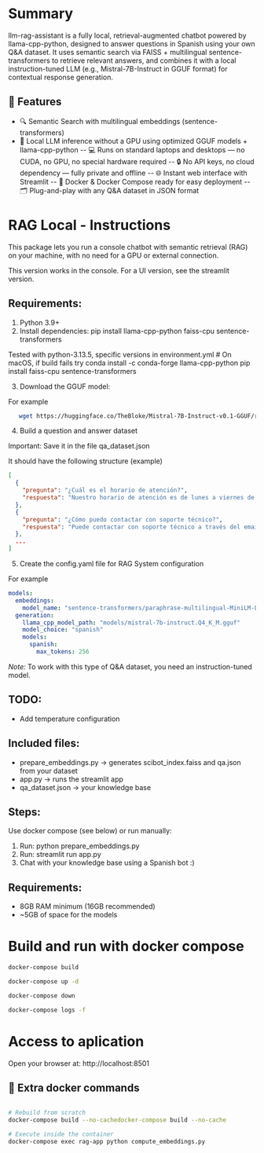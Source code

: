 Summary
===============================

llm-rag-assistant is a fully local, retrieval-augmented chatbot powered by llama-cpp-python, designed to answer questions in Spanish using your own Q&A dataset. It uses semantic search via FAISS + multilingual sentence-transformers to retrieve relevant answers, and combines it with a local instruction-tuned LLM (e.g., Mistral-7B-Instruct in GGUF format) for contextual response generation.

## 🚀 Features
-	🔍 Semantic Search with multilingual embeddings (sentence-transformers)
-	🧠 Local LLM inference without a GPU using optimized GGUF models + llama-cpp-python
--	💻 Runs on standard laptops and desktops — no CUDA, no GPU, no special hardware required
--	🔒 No API keys, no cloud dependency — fully private and offline
--	🌐 Instant web interface with Streamlit
--	🐳 Docker & Docker Compose ready for easy deployment
--	🗂️ Plug-and-play with any Q&A dataset in JSON format

RAG Local - Instructions
===============================

This package lets you run a console chatbot with semantic retrieval (RAG) on your machine, with no need for a GPU or external connection.

This version works in the console. For a UI version, see the streamlit version.

Requirements:
-------------
1. Python 3.9+
2. Install dependencies:
   pip install llama-cpp-python faiss-cpu sentence-transformers

Tested with python-3.13.5, specific versions in environment.yml
    # On macOS, if build fails try
    conda install -c conda-forge llama-cpp-python
    pip install faiss-cpu sentence-transformers

3. Download the GGUF model:

For example
```bash
   wget https://huggingface.co/TheBloke/Mistral-7B-Instruct-v0.1-GGUF/resolve/main/mistral-7b-instruct-v0.1.Q4_K_M.gguf -O mistral-7b-instruct.Q4_K_M.gguf
```

4. Build a question and answer dataset

Important: Save it in the file qa_dataset.json

It should have the following structure (example)
```json
[
  {
    "pregunta": "¿Cuál es el horario de atención?",
    "respuesta": "Nuestro horario de atención es de lunes a viernes de 9:00 a 18:00 horas y sábados de 9:00 a 14:00."
  },
  {
    "pregunta": "¿Cómo puedo contactar con soporte técnico?",
    "respuesta": "Puede contactar con soporte técnico a través del email soporte@empresa.com, llamando al 900-123-456 o mediante el chat en vivo de nuestra web."
  },
  ...
]
```

5. Create the config.yaml file for RAG System configuration

For example

```yaml
models:
  embeddings:
    model_name: "sentence-transformers/paraphrase-multilingual-MiniLM-L12-v2"
  generation:
    llama_cpp_model_path: "models/mistral-7b-instruct.Q4_K_M.gguf"
    model_choice: "spanish"
    models:
      spanish:
        max_tokens: 256
```

*Note:* To work with this type of Q&A dataset, you need an instruction-tuned model.

TODO:
-----
* Add temperature configuration

Included files:
-------------------
- prepare_embeddings.py → generates scibot_index.faiss and qa.json from your dataset
- app.py  → runs the streamlit app
- qa_dataset.json → your knowledge base

Steps:
------

Use docker compose (see below) or run manually:

1. Run: python prepare_embeddings.py
2. Run: streamlit run app.py
3. Chat with your knowledge base using a Spanish bot :)

Requirements:
-----------
- 8GB RAM minimum (16GB recommended)
- ~5GB of space for the models


# Build and run with docker compose

```bash
docker-compose build

docker-compose up -d

docker-compose down

docker-compose logs -f
```

# Access to aplication 

Open your browser at: http://localhost:8501

## 🐳 Extra docker commands

```bash

# Rebuild from scratch
docker-compose build --no-cachedocker-compose build --no-cache

# Execute inside the container
docker-compose exec rag-app python compute_embeddings.py
```